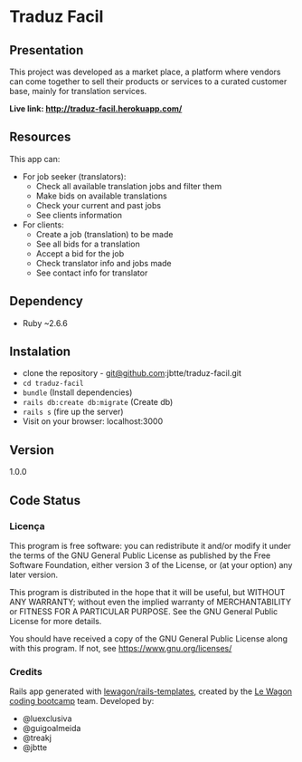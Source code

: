 # Traduz Facil
## Presentation
This project was developed as a market place, a platform where vendors can come together to sell their products or services to a curated customer base, mainly for translation services.

**Live link: http://traduz-facil.herokuapp.com/**

## Resources
This app can:
* For job seeker (translators):
  * Check all available translation jobs and filter them
  * Make bids on available translations
  * Check your current and past jobs
  * See clients information
* For clients:
  * Create a job (translation) to be made
  * See all bids for a translation
  * Accept a bid for the job
  * Check translator info and jobs made
  * See contact info for translator

## Dependency
* Ruby ~2.6.6

## Instalation
* clone the repository - git@github.com:jbtte/traduz-facil.git
* `cd traduz-facil`
* `bundle` (Install dependencies)
* `rails db:create db:migrate` (Create db)
* `rails s` (fire up the server)
* Visit on your browser: localhost:3000

## Version
1.0.0

## Code Status
### Licença
This program is free software: you can redistribute it and/or modify
it under the terms of the GNU General Public License as published by
the Free Software Foundation, either version 3 of the License, or
(at your option) any later version.

  This program is distributed in the hope that it will be useful,
  but WITHOUT ANY WARRANTY; without even the implied warranty of
  MERCHANTABILITY or FITNESS FOR A PARTICULAR PURPOSE.  See the
  GNU General Public License for more details.

  You should have received a copy of the GNU General Public License
  along with this program.  If not, see <https://www.gnu.org/licenses/>

### Credits
Rails app generated with [lewagon/rails-templates](https://github.com/lewagon/rails-templates), created by the [Le Wagon coding bootcamp](https://www.lewagon.com) team.
Developed by:
* @luexclusiva
* @guigoalmeida
* @treakj
* @jbtte 
